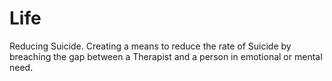 # Life
Reducing Suicide.
Creating a means to reduce the rate of Suicide by breaching 
the gap between a Therapist and a person in emotional or 
mental need.
